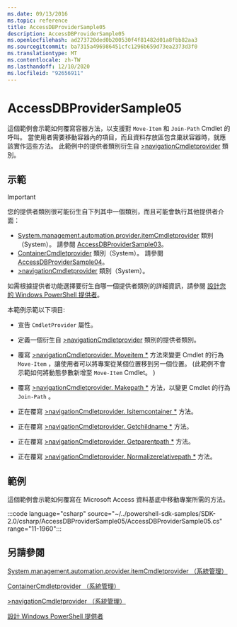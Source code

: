 ```yaml
---
ms.date: 09/13/2016
ms.topic: reference
title: AccessDBProviderSample05
description: AccessDBProviderSample05
ms.openlocfilehash: ad273720ded0b200530f4f81482d01a8fbb82aa3
ms.sourcegitcommit: ba7315a496986451cfc1296b659d73ea2373d3f0
ms.translationtype: MT
ms.contentlocale: zh-TW
ms.lasthandoff: 12/10/2020
ms.locfileid: "92656911"
---
```

# <a name="accessdbprovidersample05"></a>AccessDBProviderSample05

這個範例會示範如何覆寫容器方法，以支援對 `Move-Item` 和 `Join-Path` Cmdlet 的呼叫。 當使用者需要移動容器內的項目，而且資料存放區包含巢狀容器時，就應該實作這些方法。 此範例中的提供者類別衍生自 [>navigationCmdletprovider](/dotnet/api/System.Management.Automation.Provider.NavigationCmdletProvider) 類別。

## <a name="demonstrates"></a>示範

> [!IMPORTANT]
> 您的提供者類別很可能衍生自下列其中一個類別，而且可能會執行其他提供者介面：
>
> - [System.management.automation.provider.itemCmdletprovider](/dotnet/api/System.Management.Automation.Provider.ItemCmdletProvider) 類別（System）。 請參閱 [AccessDBProviderSample03](./accessdbprovidersample03.md)。
> - [ContainerCmdletprovider](/dotnet/api/System.Management.Automation.Provider.ContainerCmdletProvider) 類別（System）。 請參閱 [AccessDBProviderSample04](./accessdbprovidersample04.md)。
> - [>navigationCmdletprovider](/dotnet/api/System.Management.Automation.Provider.NavigationCmdletProvider) 類別（System）。
>
> 如需根據提供者功能選擇要衍生自哪一個提供者類別的詳細資訊，請參閱 [設計您的 Windows PowerShell 提供者](./provider-types.md)。

本範例示範以下項目:

- 宣告 `CmdletProvider` 屬性。

- 定義一個衍生自 [>navigationCmdletprovider](/dotnet/api/System.Management.Automation.Provider.NavigationCmdletProvider) 類別的提供者類別。

- 覆寫 [>navigationCmdletprovider. Moveitem *](/dotnet/api/System.Management.Automation.Provider.NavigationCmdletProvider.MoveItem) 方法來變更 Cmdlet 的行為 `Move-Item` ，讓使用者可以將專案從某個位置移到另一個位置。  (此範例不會示範如何將動態參數新增至 `Move-Item` Cmdlet。 ) 

- 覆寫 [>navigationCmdletprovider. Makepath *](/dotnet/api/System.Management.Automation.Provider.NavigationCmdletProvider.MakePath) 方法，以變更 Cmdlet 的行為 `Join-Path` 。

- 正在覆寫 [>navigationCmdletprovider. Isitemcontainer *](/dotnet/api/System.Management.Automation.Provider.NavigationCmdletProvider.IsItemContainer) 方法。

- 正在覆寫 [>navigationCmdletprovider. Getchildname *](/dotnet/api/System.Management.Automation.Provider.NavigationCmdletProvider.GetChildName) 方法。

- 正在覆寫 [>navigationCmdletprovider. Getparentpath *](/dotnet/api/System.Management.Automation.Provider.NavigationCmdletProvider.GetParentPath) 方法。

- 正在覆寫 [>navigationCmdletprovider. Normalizerelativepath *](/dotnet/api/System.Management.Automation.Provider.NavigationCmdletProvider.NormalizeRelativePath) 方法。

## <a name="example"></a>範例

這個範例會示範如何覆寫在 Microsoft Access 資料基底中移動專案所需的方法。

:::code language="csharp" source="~/../powershell-sdk-samples/SDK-2.0/csharp/AccessDBProviderSample05/AccessDBProviderSample05.cs" range="11-1960":::

## <a name="see-also"></a>另請參閱

[System.management.automation.provider.itemCmdletprovider （系統管理）](/dotnet/api/System.Management.Automation.Provider.ItemCmdletProvider)

[ContainerCmdletprovider （系統管理）](/dotnet/api/System.Management.Automation.Provider.ContainerCmdletProvider)

[>navigationCmdletprovider （系統管理）](/dotnet/api/System.Management.Automation.Provider.NavigationCmdletProvider)

[設計 Windows PowerShell 提供者](./provider-types.md)
